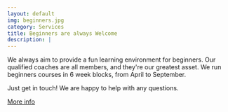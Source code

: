 ```yaml
---
layout: default
img: beginners.jpg
category: Services
title: Beginners are always Welcome
description: |
---
```

<p>We always aim to provide a fun learning environment for beginners. Our qualified coaches are all members, and they're our greatest asset. We run beginners courses in 6 week blocks, from April to September.</p> 
<p>Just get in touch! We are happy to help with any questions.</p>
<p><a href="/beginners.html" class="btn btn-default btn-lg"><i class="fa fa-hand-o-right fa-fw"></i> <span class="network-name">More info</span></a></p>
